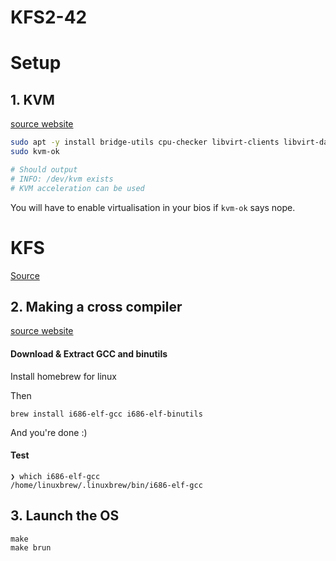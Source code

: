 # KFS2-42

# Setup

## 1. KVM

[source website](https://ubuntu.com/blog/kvm-hyphervisor)

```bash
sudo apt -y install bridge-utils cpu-checker libvirt-clients libvirt-daemon qemu qemu-kvm xorriso mtools
sudo kvm-ok

# Should output
# INFO: /dev/kvm exists
# KVM acceleration can be used
```

You will have to enable virtualisation in your bios if `kvm-ok` says nope.

# KFS

[Source](https://wiki.osdev.org/Bare_Bones)

## 2. Making a cross compiler

[source website](https://wiki.osdev.org/GCC_Cross-Compiler)

#### Download & Extract GCC and binutils

Install homebrew for linux

Then  
```
brew install i686-elf-gcc i686-elf-binutils
```

And you're done :)

#### Test
```
❯ which i686-elf-gcc
/home/linuxbrew/.linuxbrew/bin/i686-elf-gcc
```

## 3. Launch the OS

```
make
make brun
```